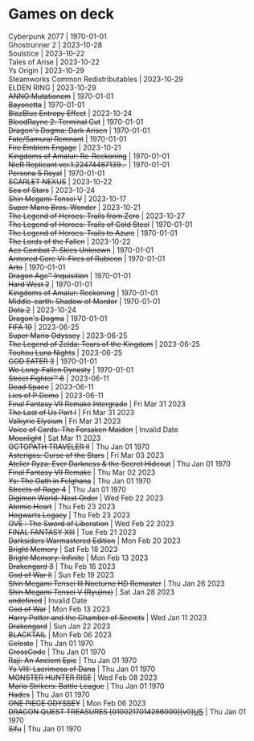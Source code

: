 # Games on deck
Cyberpunk 2077 | 1970-01-01  
Ghostrunner 2 | 2023-10-28  
Soulstice | 2023-10-22  
Tales of Arise | 2023-10-22  
Ys Origin | 2023-10-29  
Steamworks Common Redistributables | 2023-10-29  
ELDEN RING | 2023-10-29  
~~ANNO:Mutationem~~ | 1970-01-01  
~~Bayonetta~~ | 1970-01-01  
~~BlazBlue Entropy Effect~~ | 2023-10-24  
~~BloodRayne 2: Terminal Cut~~ | 1970-01-01  
~~Dragon's Dogma: Dark Arisen~~ | 1970-01-01  
~~Fate/Samurai Remnant~~ | 1970-01-01  
~~Fire Emblem Engage~~ | 2023-10-21  
~~Kingdoms of Amalur: Re-Reckoning~~ | 1970-01-01  
~~NieR Replicant ver.1.22474487139...~~ | 1970-01-01  
~~Persona 5 Royal~~ | 1970-01-01  
~~SCARLET NEXUS~~ | 2023-10-22  
~~Sea of Stars~~ | 2023-10-24  
~~Shin Megami Tensei V~~ | 2023-10-17  
~~Super Mario Bros. Wonder~~ | 2023-10-21  
~~The Legend of Heroes: Trails from Zero~~ | 2023-10-27  
~~The Legend of Heroes: Trails of Cold Steel~~ | 1970-01-01  
~~The Legend of Heroes: Trails to Azure~~ | 1970-01-01  
~~The Lords of the Fallen~~ | 2023-10-22  
~~Ace Combat 7: Skies Unknown~~ | 1970-01-01  
~~Armored Core VI: Fires of Rubicon~~ | 1970-01-01  
~~Arto~~ | 1970-01-01  
~~Dragon Age™ Inquisition~~ | 1970-01-01  
~~Hard West 2~~ | 1970-01-01  
~~Kingdoms of Amalur: Reckoning~~ | 1970-01-01  
~~Middle-earth: Shadow of Mordor~~ | 1970-01-01  
~~Dota 2~~ | 2023-10-24  
~~Dragon's Dogma~~ | 1970-01-01  
~~FIFA 19~~ | 2023-06-25  
~~Super Mario Odyssey~~ | 2023-06-25  
~~The Legend of Zelda: Tears of the Kingdom~~ | 2023-06-25  
~~Touhou Luna Nights~~ | 2023-06-25  
~~GOD EATER 3~~ | 1970-01-01  
~~Wo Long: Fallen Dynasty~~ | 1970-01-01  
~~Street Fighter™ 6~~ | 2023-06-11  
~~Dead Space~~ | 2023-06-11  
~~Lies of P Demo~~ | 2023-06-11  
~~Final Fantasy VII Remake Intergrade~~ | Fri Mar 31 2023  
~~The Last of Us Part I~~ | Fri Mar 31 2023  
~~Valkyrie Elysium~~ | Fri Mar 31 2023  
~~Voice of Cards: The Forsaken Maiden~~ | Invalid Date  
~~Moonlight~~ | Sat Mar 11 2023  
~~OCTOPATH TRAVELER II~~ | Thu Jan 01 1970  
~~Asterigos: Curse of the Stars~~ | Fri Mar 03 2023  
~~Atelier Ryza: Ever Darkness & the Secret Hideout~~ | Thu Jan 01 1970  
~~Final Fantasy VII Remake~~ | Thu Mar 02 2023  
~~Ys: The Oath in Felghana~~ | Thu Jan 01 1970  
~~Streets of Rage 4~~ | Thu Jan 01 1970  
~~Digimon World: Next Order~~ | Wed Feb 22 2023  
~~Atomic Heart~~ | Thu Feb 23 2023  
~~Hogwarts Legacy~~ | Thu Feb 23 2023  
~~OVE : The Sword of Liberation~~ | Wed Feb 22 2023  
~~FINAL FANTASY XIII~~ | Tue Feb 21 2023  
~~Darksiders Warmastered Edition~~ | Mon Feb 20 2023  
~~Bright Memory~~ | Sat Feb 18 2023  
~~Bright Memory: Infinite~~ | Mon Feb 13 2023  
~~Drakengard 3~~ | Thu Feb 16 2023  
~~God of War II~~ | Sun Feb 19 2023  
~~Shin Megami Tensei III Nocturne HD Remaster~~ | Thu Jan 26 2023  
~~Shin Megami Tensei V (Ryujinx)~~ | Sat Jan 28 2023  
~~undefined~~ | Invalid Date  
~~God of War~~ | Mon Feb 13 2023  
~~Harry Potter and the Chamber of Secrets~~ | Wed Jan 11 2023  
~~Drakengard~~ | Sun Jan 22 2023  
~~BLACKTAIL~~ | Mon Feb 06 2023  
~~Celeste~~ | Thu Jan 01 1970  
~~CrossCode~~ | Thu Jan 01 1970  
~~Raji: An Ancient Epic~~ | Thu Jan 01 1970  
~~Ys VIII: Lacrimosa of Dana~~ | Thu Jan 01 1970  
~~MONSTER HUNTER RISE~~ | Wed Feb 08 2023  
~~Mario Strikers: Battle League~~ | Thu Jan 01 1970  
~~Hades~~ | Thu Jan 01 1970  
~~ONE PIECE ODYSSEY~~ | Mon Feb 06 2023  
~~DRAGON QUEST TREASURES [0100217014266000][v0][US](nsw2u.com)~~ | Thu Jan 01 1970  
~~Sifu~~ | Thu Jan 01 1970  